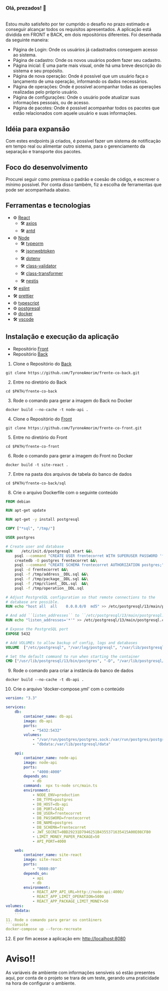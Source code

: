 ### Olá, prezados! :wave:

\
Estou muito satisfeito por ter cumprido o desafio no prazo estimado e conseguir alcançar todos os requisitos apresentados.
A aplicação está dividida em FRONT e BACK, em dois repositórios diferentes. Foi desenhada da seguinte maneira: 

- Página de Login: Onde os usuários já cadastrados conseguem acesso ao sistema.
- Página de cadastro: Onde os novos usuários podem fazer seu cadastro.
- Página inicial: É uma parte mais visual, onde há uma breve descrição do sistema e seu propósito.
- Página de nova operação: Onde é possível que um usuário faça o lançamento de uma operação, informando os dados necessários.
- Página de operações: Onde é possível acompanhar todas as operações realizadas pelo próprio usuário.
- Página de configurações: Onde o usuário pode atualizar suas informações pessoais, ou de acesso.
- Página de pacotes: Onde é possível acompanhar todos os pacotes que estão relacionados com aquele usuário e suas informações.

## Idéia para expansão
Com estes endpoints já criados, é possível fazer um sistema de notificação em tempo real ou alimentar outro sistema, para o gerenciamento da separação e  transporte dos pacotes.


## Foco do desenvolvimento

Procurei seguir como premissa o padrão e coesão de código, e escrever o mínimo possível. Por conta disso também, fiz a escolha de ferramentas que pode ser acompanhada abaixo.

## Ferramentas e tecnologias

- :gear: [React](https://pt-br.reactjs.org/)
  - :hammer_and_wrench: [axios](https://axios-http.com/ptbr/)
  - :hammer_and_wrench: [antd](https://ant.design/)
- :gear: [Node](https://nodejs.org/en/)
  - :hammer_and_wrench: [typeorm](https://typeorm.io/)
  - :hammer_and_wrench: [jsonwebtoken](https://github.com/auth0/node-jsonwebtoken)
  - :hammer_and_wrench: [dotenv](https://www.npmjs.com/package/dotenv)
  - :hammer_and_wrench: [class-validator](https://github.com/typestack/class-validator)
  - :hammer_and_wrench: [class-transformer](https://github.com/typestack/class-transformer)
  - :hammer_and_wrench: [nestjs](https://nestjs.com/)
- :hammer_and_wrench: [eslint](https://eslint.org/)
- :hammer_and_wrench: [prettier](https://prettier.io/)
- :gear: [typescript](https://www.typescriptlang.org/)
- :gear: [postgresql](https://www.postgresql.org/)
- :gear: [docker](https://www.docker.com/)
- :hammer_and_wrench: [vscode](https://code.visualstudio.com/)

## Instalação e execução da aplicação
- Repositório [Front](https://github.com/TyroneAmorim/frente-co-front)
- Repositório [Back](https://github.com/TyroneAmorim/frente-co-back)

1. Clone o Repositório do [Back](https://github.com/TyroneAmorim/frente-co-back)
```console
git clone https://github.com/TyroneAmorim/frente-co-back.git
```
2. Entre no diretório do Back
```console
cd $PATH/frente-co-back
```
3. Rode o comando para gerar a imagem do Back no Docker
```console
docker build --no-cache -t node-api .
```
4. Clone o Repositório do [Front](https://github.com/TyroneAmorim/frente-co-front)
```console
git clone https://github.com/TyroneAmorim/frente-co-front.git
```
5. Entre no diretório do Front
```console
cd $PATH/frente-co-front
```
6. Rode o comando para gerar a imagem do Front no Docker
```console
docker build -t site-react .
```
7. Entre na pasta dos arquivos de tabela do banco de dados
```console
cd $PATH/frente-co-back/sql
```
8. Crie o arquivo Dockerfile com o seguinte conteúdo
```dockerfile
FROM debian

RUN apt-get update

RUN apt-get -y install postgresql

COPY ["*sql", "/tmp/"]

USER postgres

# Create user and database
RUN    /etc/init.d/postgresql start &&\
    psql --command "CREATE USER frentecorret WITH SUPERUSER PASSWORD 'frentecorret';" &&\
    createdb -O postgres frentecorret &&\
    psql --command "CREATE SCHEMA frentecorret AUTHORIZATION postgres;" &&\
    psql -d frentecorret &&\
    psql -f /tmp/address__DDL.sql &&\
    psql -f /tmp/package__DDL.sql &&\
    psql -f /tmp/client__DDL.sql  &&\
    psql -f /tmp/operation__DDL.sql

# Adjust PostgreSQL configuration so that remote connections to the
# database are possible.
RUN echo "host all  all    0.0.0.0/0  md5" >> /etc/postgresql/13/main/pg_hba.conf

# And add ``listen_addresses`` to ``/etc/postgresql/13/main/postgresql.conf``
RUN echo "listen_addresses='*'" >> /etc/postgresql/13/main/postgresql.conf

# Expose the PostgreSQL port
EXPOSE 5432

# Add VOLUMEs to allow backup of config, logs and databases
VOLUME  ["/etc/postgresql", "/var/log/postgresql", "/var/lib/postgresql"]

# Set the default command to run when starting the container
CMD ["/usr/lib/postgresql/13/bin/postgres", "-D", "/var/lib/postgresql/13/main", "-c", "config_file=/etc/postgresql/13/main/postgresql.conf"]
```
9. Rode o comando para criar a instância do banco de dados
```console
docker build --no-cache -t db-api .
```
10. Crie o arquivo 'docker-compose.yml' com o conteúdo
```yml
version: "3.3"

services:
    db:
        container_name: db-api
        image: db-api
        ports:
            - "5432:5432"
        volumes: 
            - "/var/run/postgres/postgres.sock:/var/run/postgres/postgres.sock"
            - "dbdata:/var/lib/postgresql/data"

    api:
        container_name: node-api
        image: node-api
        ports:
            - "4000:4000"
        depends_on: 
            - db
        command:  npx ts-node src/main.ts
        environment: 
            - NODE_ENV=production
            - DB_TYPE=postgres
            - DB_HOST=db-api
            - DB_PORT=5432
            - DB_USER=frentecorret
            - DB_PASSWORD=frentecorret
            - DB_NAME=postgres
            - DB_SCHEMA=frentecorret
            - JWT_SECRET=0BD29231D7946251B4355371635415A00E08CFB0
            - LIMIT_MONEY_PAPER_PACKAGE=50
            - API_PORT=4000

    web:
        container_name: site-react
        image: site-react
        ports:
            - "8080:80"
        depends_on: 
            - api 
            - db
        environment:
            - REACT_APP_API_URL=http://node-api:4000/
            - REACT_APP_LIMIT_OPERATION=5000
            - REACT_APP_PACKAGE_LIMIT_MONEY=50
volumes:
    dbdata:
    ```
11. Rode o comando para gerar os contâiners
```console
docker-compose up --force-recreate
```
12. E por fim acesse a aplicação em: [http://localhost:8080](http://localhost:8080)

# Aviso!!
As variáveis de ambiente com informações sensíveis só estão presentes aqui, por conta de o projeto se trara de um teste, gerando uma praticidade na hora de configurar o ambiente.

